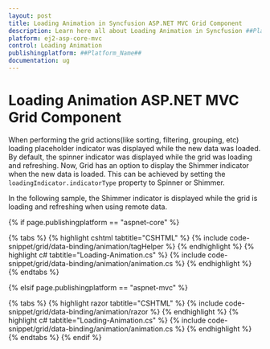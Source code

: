 ```yaml
---
layout: post
title: Loading Animation in Syncfusion ASP.NET MVC Grid Component
description: Learn here all about Loading Animation in Syncfusion ##Platform_Name## Grid component of Syncfusion Essential JS 2 and more.
platform: ej2-asp-core-mvc
control: Loading Animation
publishingplatform: ##Platform_Name##
documentation: ug
---
```


# Loading Animation ASP.NET MVC Grid Component

When performing the grid actions(like sorting, filtering, grouping, etc) loading placeholder indicator was displayed while the new data was loaded. By default, the spinner indicator was displayed while the grid was loading and refreshing. Now, Grid has an option to display the Shimmer indicator when the new data is loaded. This can be achieved by setting the `loadingIndicator.indicatorType` property to Spinner or Shimmer.

In the following sample, the Shimmer indicator is displayed while the grid is loading and refreshing when using remote data.

{% if page.publishingplatform == "aspnet-core" %}

{% tabs %}
{% highlight cshtml tabtitle="CSHTML" %}
{% include code-snippet/grid/data-binding/animation/tagHelper %}
{% endhighlight %}
{% highlight c# tabtitle="Loading-Animation.cs" %}
{% include code-snippet/grid/data-binding/animation/animation.cs %}
{% endhighlight %}
{% endtabs %}

{% elsif page.publishingplatform == "aspnet-mvc" %}

{% tabs %}
{% highlight razor tabtitle="CSHTML" %}
{% include code-snippet/grid/data-binding/animation/razor %}
{% endhighlight %}
{% highlight c# tabtitle="Loading-Animation.cs" %}
{% include code-snippet/grid/data-binding/animation/animation.cs %}
{% endhighlight %}
{% endtabs %}
{% endif %}
